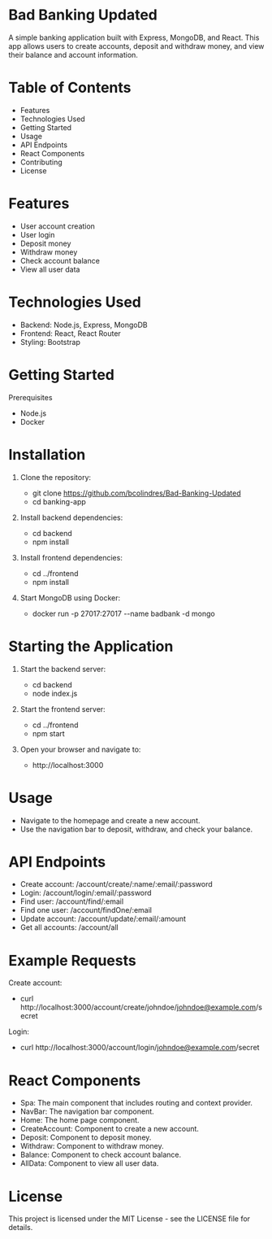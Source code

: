 # Bad Banking Updated

A simple banking application built with Express, MongoDB, and React. This app allows users to create accounts, deposit and withdraw money, and view their balance and account information.

# Table of Contents
- Features
- Technologies Used
- Getting Started
- Usage
- API Endpoints
- React Components
- Contributing
- License

# Features
- User account creation
- User login
- Deposit money
- Withdraw money
- Check account balance
- View all user data

# Technologies Used
- Backend: Node.js, Express, MongoDB
- Frontend: React, React Router
- Styling: Bootstrap

# Getting Started
Prerequisites
- Node.js
- Docker

# Installation

1. Clone the repository:
   - git clone https://github.com/bcolindres/Bad-Banking-Updated
   - cd banking-app

2. Install backend dependencies:
   - cd backend
   - npm install

3. Install frontend dependencies:
   - cd ../frontend
   - npm install

4. Start MongoDB using Docker:
   - docker run -p 27017:27017 --name badbank -d mongo

# Starting the Application

1. Start the backend server:
   - cd backend
   - node index.js

2. Start the frontend server:
   - cd ../frontend
   - npm start

3. Open your browser and navigate to:
   - http://localhost:3000

# Usage
- Navigate to the homepage and create a new account.
- Use the navigation bar to deposit, withdraw, and check your balance.

# API Endpoints
- Create account: /account/create/:name/:email/:password
- Login: /account/login/:email/:password
- Find user: /account/find/:email
- Find one user: /account/findOne/:email
- Update account: /account/update/:email/:amount
- Get all accounts: /account/all

# Example Requests

Create account:
  - curl http://localhost:3000/account/create/johndoe/johndoe@example.com/secret

Login: 
  - curl http://localhost:3000/account/login/johndoe@example.com/secret

# React Components

- Spa: The main component that includes routing and context provider.
- NavBar: The navigation bar component.
- Home: The home page component.
- CreateAccount: Component to create a new account.
- Deposit: Component to deposit money.
- Withdraw: Component to withdraw money.
- Balance: Component to check account balance.
- AllData: Component to view all user data.

# License
This project is licensed under the MIT License - see the LICENSE file for details.
